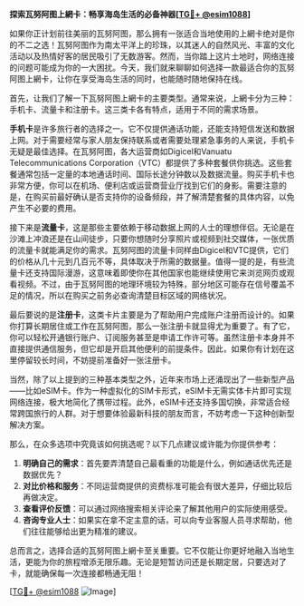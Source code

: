 **探索瓦努阿图上網卡：畅享海岛生活的必备神器[[TG💪+ @esim1088](https://t.me/s/esim1088)]**

如果你正计划前往美丽的瓦努阿图，那么拥有一张适合当地使用的上網卡绝对是你的不二之选！瓦努阿图作为南太平洋上的珍珠，以其迷人的自然风光、丰富的文化活动以及热情好客的居民吸引了无数游客。然而，当你踏上这片土地时，网络连接的问题可能成为你的一大困扰。今天，我们就来聊聊如何选择一款最适合你的瓦努阿图上網卡，让你在享受海岛生活的同时，也能随时随地保持在线。

首先，让我们了解一下瓦努阿图上網卡的主要类型。通常来说，上網卡分为三种：手机卡、流量卡和注册卡。这三类卡各有特点，适用于不同的需求场景。

**手机卡**是许多旅行者的选择之一。它不仅提供通话功能，还能支持短信发送和数据上网。对于需要经常与家人朋友保持联系或者需要处理紧急事务的人来说，手机卡无疑是最佳选择。在瓦努阿图，各大运营商如Digicel和Vanuatu Telecommunications Corporation（VTC）都提供了多种套餐供你挑选。这些套餐通常包括一定量的本地通话时间、国际长途分钟数以及数据流量。购买手机卡也非常方便，你可以在机场、便利店或运营商营业厅找到它们的身影。需要注意的是，在购买前最好确认是否支持你的设备频段，并了解清楚套餐的具体内容，以免产生不必要的费用。

接下来是**流量卡**，这是那些主要依赖于移动数据上网的人士的理想伴侣。无论是在沙滩上冲浪还是在山间徒步，只要你想随时分享照片或视频到社交媒体，一张优质的流量卡就能满足你的需求。瓦努阿图的流量卡同样由Digicel和VTC提供，它们的价格从几十元到几百元不等，具体取决于所需的数据量。值得一提的是，有些流量卡还支持国际漫游，这意味着即使你在其他国家也能继续使用它来浏览网页或观看视频。不过，由于瓦努阿图的地理环境较为特殊，部分地区可能存在信号覆盖不足的情况，所以在购买之前务必查询清楚目标区域的网络状况。

最后要说的是**注册卡**，这类卡片主要是为了帮助用户完成账户注册而设计的。如果你打算长期居住或工作在瓦努阿图，那么一张注册卡就显得尤为重要了。有了它，你可以轻松开通银行账户、订阅服务甚至是申请工作许可等。虽然注册卡本身并不直接提供通信服务，但它却是开启其他便利的前提条件。因此，如果你有计划在这里停留较长时间，不妨提前准备好一张注册卡。

当然，除了以上提到的三种基本类型之外，近年来市场上还涌现出了一些新型产品——比如eSIM卡。作为一种虚拟化的SIM卡形式，eSIM卡无需实体卡片即可实现网络连接，极大地简化了携带过程。此外，eSIM卡还支持多国切换，非常适合经常跨国旅行的人群。对于想要体验最新科技的朋友而言，不妨考虑一下这种创新型解决方案。

那么，在众多选项中究竟该如何挑选呢？以下几点建议或许能为你提供参考：

1. **明确自己的需求**：首先要弄清楚自己最看重的功能是什么，例如通话优先还是数据优先？
2. **对比价格和服务**：不同运营商提供的资费标准可能会有很大差异，仔细比较后再做决定。
3. **查看评价反馈**：可以通过网络搜索相关评论来了解其他用户的实际使用感受。
4. **咨询专业人士**：如果实在拿不定主意的话，可以向专业客服人员寻求帮助，他们往往能够给出更为精准的建议。

总而言之，选择合适的瓦努阿图上網卡至关重要。它不仅能让你更好地融入当地生活，更能为你的旅程增添无限乐趣。无论是短暂访问还是长期定居，只要选对了卡，就能确保每一次连接都畅通无阻！

[[TG💪+ @esim1088](https://t.me/s/esim1088) ![Image](https://i.postimg.cc/4NQfJmqS/Snipaste-2025-05-13-00-14-12.png)]